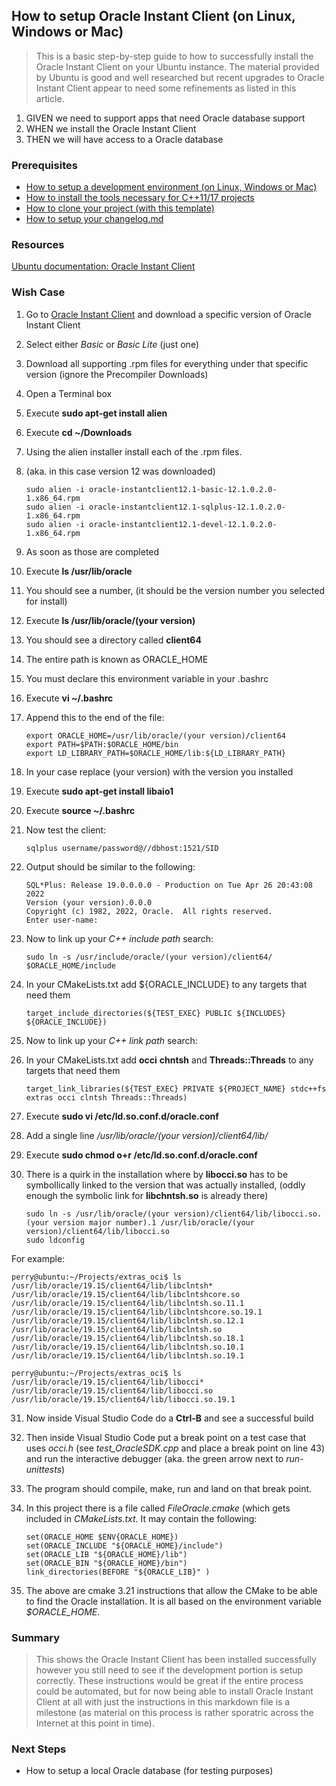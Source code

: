 


## How to setup Oracle Instant Client (on Linux, Windows or Mac)
> This is a basic step-by-step guide to how to successfully install the Oracle Instant Client on your Ubuntu instance. The material provided by Ubuntu is good and well researched but recent upgrades to Oracle Instant Client appear to need some refinements as listed in this article.

 1. GIVEN we need to support apps that need Oracle database support
 2. WHEN we install the Oracle Instant Client
 3. THEN we will have access to a Oracle database

### Prerequisites

- [How to setup a development environment (on Linux, Windows or Mac)](https://github.com/perriera/extras_oci/blob/dev/docs/ENVIRONMENT.md)
- [How to install the tools necessary for C++11/17 projects](https://github.com/perriera/extras_oci/blob/dev/docs/INSTALL.md)
- [How to clone your project (with this template)](https://github.com/perriera/extras_oci/blob/dev/docs/CLONE.md)
- [How to setup your changelog.md](https://github.com/perriera/extras_oci/blob/dev/docs/CHANGELOG.md)

### Resources
[Ubuntu documentation: Oracle Instant Client](https://help.ubuntu.com/community/Oracle%20Instant%20Client)

### Wish Case

 1. Go to [Oracle Instant Client](https://help.ubuntu.com/community/Oracle%20Instant%20Client) and download a specific version of Oracle Instant Client
 2. Select either *Basic* or *Basic Lite* (just one)
 3. Download all supporting .rpm files for everything under that specific version (ignore the Precompiler Downloads)
 4. Open a Terminal box 
 5. Execute **sudo apt-get install alien**
 6. Execute **cd ~/Downloads**
 7. Using the alien installer install each of the .rpm files.
 8. (aka. in this case version 12 was downloaded)

		sudo alien -i oracle-instantclient12.1-basic-12.1.0.2.0-1.x86_64.rpm
		sudo alien -i oracle-instantclient12.1-sqlplus-12.1.0.2.0-1.x86_64.rpm
		sudo alien -i oracle-instantclient12.1-devel-12.1.0.2.0-1.x86_64.rpm

7. As soon as those are completed 
8. Execute **ls /usr/lib/oracle**
9. You should see a number, (it should be the version number you selected for install)
10. Execute **ls /usr/lib/oracle/(your version)**
11. You should see a directory called **client64**
12. The entire path is known as ORACLE_HOME
13. You must declare this environment variable in your .bashrc
14. Execute **vi ~/.bashrc** 
15. Append this to the end of the file:

		export ORACLE_HOME=/usr/lib/oracle/(your version)/client64
		export PATH=$PATH:$ORACLE_HOME/bin
		export LD_LIBRARY_PATH=$ORACLE_HOME/lib:${LD_LIBRARY_PATH}

16. In your case replace (your version) with the version you installed
17. Execute **sudo apt-get install libaio1**
18. Execute **source ~/.bashrc** 
19. Now test the client:

		sqlplus username/password@//dbhost:1521/SID

20. Output should be similar to the following:

		SQL*Plus: Release 19.0.0.0.0 - Production on Tue Apr 26 20:43:08 2022
		Version (your version).0.0.0
		Copyright (c) 1982, 2022, Oracle.  All rights reserved.
		Enter user-name:
21. Now to link up your *C++ include path* search:
	
		sudo ln -s /usr/include/oracle/(your version)/client64/ $ORACLE_HOME/include

22. In your CMakeLists.txt add ${ORACLE_INCLUDE} to any targets that need them

		target_include_directories(${TEST_EXEC} PUBLIC ${INCLUDES}  ${ORACLE_INCLUDE})

23. Now to link up your *C++ link  path* search:
24. In your CMakeLists.txt add **occi**  **chntsh** and **Threads::Threads** to any targets that need them

		target_link_libraries(${TEST_EXEC} PRIVATE ${PROJECT_NAME} stdc++fs extras occi clntsh Threads::Threads)

25. Execute **sudo vi /etc/ld.so.conf.d/oracle.conf** 
26. Add a single line */usr/lib/oracle/(your version)/client64/lib/* 
27. Execute **sudo chmod o+r /etc/ld.so.conf.d/oracle.conf**
28. There is a quirk in the installation where by **libocci.so** has to be symbollically linked to the version that was actually installed, (oddly enough the symbolic link for **libchntsh.so** is already there)

		sudo ln -s /usr/lib/oracle/(your version)/client64/lib/libocci.so.(your version major number).1 /usr/lib/oracle/(your version)/client64/lib/libocci.so
		sudo ldconfig

For example:

	perry@ubuntu:~/Projects/extras_oci$ ls /usr/lib/oracle/19.15/client64/lib/libclntsh*
	/usr/lib/oracle/19.15/client64/lib/libclntshcore.so       /usr/lib/oracle/19.15/client64/lib/libclntsh.so.11.1
	/usr/lib/oracle/19.15/client64/lib/libclntshcore.so.19.1  /usr/lib/oracle/19.15/client64/lib/libclntsh.so.12.1
	/usr/lib/oracle/19.15/client64/lib/libclntsh.so           /usr/lib/oracle/19.15/client64/lib/libclntsh.so.18.1
	/usr/lib/oracle/19.15/client64/lib/libclntsh.so.10.1      /usr/lib/oracle/19.15/client64/lib/libclntsh.so.19.1

	perry@ubuntu:~/Projects/extras_oci$ ls /usr/lib/oracle/19.15/client64/lib/libocci*
	/usr/lib/oracle/19.15/client64/lib/libocci.so  /usr/lib/oracle/19.15/client64/lib/libocci.so.19.1

31. Now inside Visual Studio Code do a **Ctrl-B** and see a successful build
32. Then inside Visual Studio Code put a break point on a test case that uses *occi.h* (see *test_OracleSDK.cpp* and place a break point on line 43) and run the interactive debugger (aka. the green arrow next to *run-unittests*)
33. The program should compile, make, run and land on that break point.
34. In this project there is a file called *FileOracle.cmake* (which gets included in *CMakeLists.txt*. It may contain the following:

		set(ORACLE_HOME $ENV{ORACLE_HOME})
		set(ORACLE_INCLUDE "${ORACLE_HOME}/include")
		set(ORACLE_LIB "${ORACLE_HOME}/lib")
		set(ORACLE_BIN "${ORACLE_HOME}/bin")
		link_directories(BEFORE "${ORACLE_LIB}" )
35. The above are cmake 3.21 instructions that allow the CMake to be able to find the Oracle installation. It is all based on the environment variable *$ORACLE_HOME*. 


### Summary
> This shows the Oracle Instant Client has been installed successfully however you still need to see if the development portion is setup correctly. These instructions would be great if the entire process could be automated, but for now being able to install Oracle Instant Client at all with just the instructions in this markdown file is a milestone (as material on this process is rather sporatric across the Internet at this point in time).

### Next Steps
- How to setup a local Oracle database (for testing purposes)


